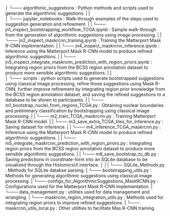 │
└─── algorithmic_suggestions : Python methods and scripts used to generate the algorithmic suggestions. 
|  |  
│  └─── jupyter_notebooks : Walk-through examples of the steps used to suggestion generation and refinement.
|  |    └─── jn1_inspect_bootstrapping_workflow_TCGA.ipynb : Sample walk-through from the generation of algorithmic suggestions using image processing.
|  |    └─── jn2_inspect_maskrcnn_training.ipynb : Training the Matterport Mask R-CNN implementation.
|  |    └─── jn4_inspect_maskrcnn_inference.ipynb : Inference using the Matterport Mask R-CNN model to produce refined algorithmic suggestions.
|  |    └─── jn5_inspect_integrate_maskrcnn_prediction_with_region_priors.ipynb : Integrating region priors from the BCSS region annotation dataset to produce more sensible algorithmic suggestions.
|  |    
│  └─── scripts : python scripts used to generate bootstrapped suggestions using classical image processing, refine those suggestions using Mask R-CNN, further improve refinement by integrating region prior knowledge from the BCSS region annotation dataset, and saving the refined suggestions to a database to be shown to participants.
|  |    └─── m1_bootstrap_nuclei_from_regions_TCGA.py : Obtaining nuclear boundaries and preliminary classification by bootstrapping using classical image processing.
|  |    └─── m2_train_TCGA_maskrcnn.py : Training Matterport Mask R-CNN model.
|  |    └─── m3_save_extra_TCGA_tiles_for_inference.py : Saving dataset for inference.
|  |    └─── m4_inference_TCGA_maskrcnn.py : Inference using the Matterport Mask R-CNN model to produce refined algorithmic suggestions.
|  |    └─── m5_integrate_maskrcnn_prediction_with_region_priors.py : Integrating region priors from the BCSS region annotation dataset to produce more sensible algorithmic suggestions.
|  |    └─── m6_save_bootstrap_to_db.py : Saving predictions in coordinate-form into an SQLite database to be visualized through the HistomicsUI interface.
│  |
|  └─── SQLite_Methods.py : Methods for SQLite databse parsing.
|  └─── bootstrapping_utils.py : Methods for generating algorithmic suggestions using classical image processing.
|  └─── configs_for_AlgorithmicSuggestions_MaskRCNN.py : Configurations used for the Matterport Mask R-CNN implementation.
|  └─── data_management.py : utilities used for data management and wrangling.
|  └─── maskrcnn_region_integration_utils.py : Methods used for integrating region priors to improve refined suggestions.
|  └─── maskrcnn_utils_local.py : Other utilities to facilitate Mas R-CNN training.
